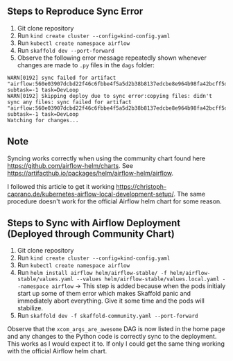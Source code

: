 ## Steps to Reproduce Sync Error ##
1. Git clone repository
2. Run `kind create cluster --config=kind-config.yaml`
3. Run `kubectl create namespace airflow`
4. Run `skaffold dev --port-forward`
5. Observe the following error message repeatedly shown whenever changes are made to `.py` files in the `dags` folder:
```
WARN[0192] sync failed for artifact "airflow:560e03907dcbd22f46c6fbbe4f5a5d2b38b8137edcbe8e964b98fa42bcff5d35"  subtask=-1 task=DevLoop
WARN[0192] Skipping deploy due to sync error:copying files: didn't sync any files: sync failed for artifact "airflow:560e03907dcbd22f46c6fbbe4f5a5d2b38b8137edcbe8e964b98fa42bcff5d35"  subtask=-1 task=DevLoop
Watching for changes...
```

## Note ##
Syncing works correctly when using the community chart found here https://github.com/airflow-helm/charts. See https://artifacthub.io/packages/helm/airflow-helm/airflow.

I followed this article to get it working https://christoph-caprano.de/kubernetes-airflow-local-development-setup/. The same procedure doesn't work for the official Airflow helm chart for some reason.

## Steps to Sync with Airflow Deployment (Deployed through Community Chart) ##

1. Git clone repository
2. Run `kind create cluster --config=kind-config.yaml`
3. Run `kubectl create namespace airflow` 
4. Run `helm install airflow helm/airflow-stable/ -f helm/airflow-stable/values.yaml --values helm/airflow-stable/values.local.yaml --namespace airflow` -> This step is added because when the pods initialy start up some of them error which makes Skaffold panic and immediately abort everything. Give it some time and the pods will stabilize.
4. Run `skaffold dev -f skaffold-community.yaml --port-forward`

Observe that the `xcom_args_are_awesome` DAG is now listed in the home page and any changes to the Python code is correctly sync to the deployment. This works as I would expect it to. If only I could get the same thing working with the official Airflow helm chart.